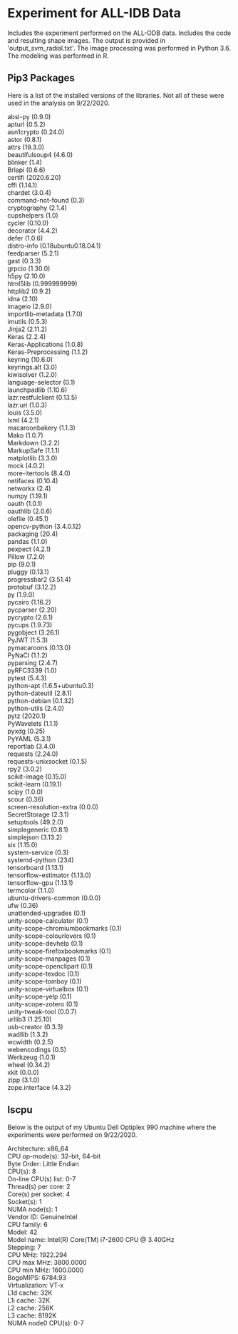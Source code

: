 # Experiment for ALL-IDB Data
Includes the experiment performed on the ALL-ODB data.  Includes the code and resulting shape images.  The output is provided in 'output_svm_radial.txt'.  The image processing was performed in Python 3.6.  The modeling was performed in R. 

## Pip3 Packages

Here is a list of the installed versions of the libraries.  Not all of these were used in the analysis on 9/22/2020. 

absl-py (0.9.0) <br />
apturl (0.5.2) <br />
asn1crypto (0.24.0) <br />
astor (0.8.1) <br />
attrs (19.3.0) <br />
beautifulsoup4 (4.6.0) <br />
blinker (1.4) <br />
Brlapi (0.6.6) <br />
certifi (2020.6.20) <br />
cffi (1.14.1) <br />
chardet (3.0.4) <br />
command-not-found (0.3) <br />
cryptography (2.1.4) <br />
cupshelpers (1.0) <br />
cycler (0.10.0) <br />
decorator (4.4.2) <br />
defer (1.0.6) <br />
distro-info (0.18ubuntu0.18.04.1) <br />
feedparser (5.2.1) <br />
gast (0.3.3) <br />
grpcio (1.30.0) <br />
h5py (2.10.0) <br />
html5lib (0.999999999) <br />
httplib2 (0.9.2) <br />
idna (2.10) <br />
imageio (2.9.0) <br />
importlib-metadata (1.7.0) <br />
imutils (0.5.3) <br />
Jinja2 (2.11.2) <br />
Keras (2.2.4) <br />
Keras-Applications (1.0.8) <br />
Keras-Preprocessing (1.1.2) <br />
keyring (10.6.0) <br />
keyrings.alt (3.0) <br />
kiwisolver (1.2.0) <br />
language-selector (0.1) <br />
launchpadlib (1.10.6) <br />
lazr.restfulclient (0.13.5) <br />
lazr.uri (1.0.3) <br />
louis (3.5.0) <br />
lxml (4.2.1) <br />
macaroonbakery (1.1.3) <br />
Mako (1.0.7) <br />
Markdown (3.2.2) <br />
MarkupSafe (1.1.1) <br />
matplotlib (3.3.0) <br />
mock (4.0.2) <br />
more-itertools (8.4.0) <br />
netifaces (0.10.4) <br />
networkx (2.4) <br />
numpy (1.19.1) <br />
oauth (1.0.1) <br />
oauthlib (2.0.6) <br />
olefile (0.45.1) <br />
opencv-python (3.4.0.12) <br />
packaging (20.4) <br />
pandas (1.1.0) <br />
pexpect (4.2.1) <br />
Pillow (7.2.0) <br />
pip (9.0.1) <br />
pluggy (0.13.1) <br />
progressbar2 (3.51.4) <br />
protobuf (3.12.2) <br />
py (1.9.0) <br />
pycairo (1.16.2) <br />
pycparser (2.20) <br />
pycrypto (2.6.1) <br />
pycups (1.9.73) <br />
pygobject (3.26.1) <br />
PyJWT (1.5.3) <br />
pymacaroons (0.13.0) <br />
PyNaCl (1.1.2) <br />
pyparsing (2.4.7) <br />
pyRFC3339 (1.0) <br />
pytest (5.4.3) <br />
python-apt (1.6.5+ubuntu0.3) <br />
python-dateutil (2.8.1) <br />
python-debian (0.1.32) <br />
python-utils (2.4.0) <br />
pytz (2020.1) <br />
PyWavelets (1.1.1) <br />
pyxdg (0.25) <br />
PyYAML (5.3.1) <br />
reportlab (3.4.0) <br />
requests (2.24.0) <br />
requests-unixsocket (0.1.5) <br />
rpy2 (3.0.2) <br />
scikit-image (0.15.0) <br />
scikit-learn (0.19.1) <br />
scipy (1.0.0) <br />
scour (0.36) <br />
screen-resolution-extra (0.0.0) <br />
SecretStorage (2.3.1) <br />
setuptools (49.2.0) <br />
simplegeneric (0.8.1) <br />
simplejson (3.13.2) <br />
six (1.15.0) <br />
system-service (0.3) <br />
systemd-python (234) <br />
tensorboard (1.13.1) <br />
tensorflow-estimator (1.13.0) <br />
tensorflow-gpu (1.13.1) <br />
termcolor (1.1.0) <br />
ubuntu-drivers-common (0.0.0) <br />
ufw (0.36) <br />
unattended-upgrades (0.1) <br />
unity-scope-calculator (0.1) <br />
unity-scope-chromiumbookmarks (0.1) <br />
unity-scope-colourlovers (0.1) <br />
unity-scope-devhelp (0.1) <br />
unity-scope-firefoxbookmarks (0.1) <br />
unity-scope-manpages (0.1) <br />
unity-scope-openclipart (0.1) <br />
unity-scope-texdoc (0.1) <br />
unity-scope-tomboy (0.1) <br />
unity-scope-virtualbox (0.1) <br />
unity-scope-yelp (0.1) <br />
unity-scope-zotero (0.1) <br />
unity-tweak-tool (0.0.7) <br />
urllib3 (1.25.10) <br />
usb-creator (0.3.3) <br />
wadllib (1.3.2) <br />
wcwidth (0.2.5) <br />
webencodings (0.5) <br />
Werkzeug (1.0.1) <br />
wheel (0.34.2) <br />
xkit (0.0.0) <br />
zipp (3.1.0) <br />
zope.interface (4.3.2) <br />

## lscpu

Below is the output of my Ubuntu Dell Optiplex 990 machine where the experiments were performed on 9/22/2020.  

Architecture:        x86_64 <br />
CPU op-mode(s):      32-bit, 64-bit <br />
Byte Order:          Little Endian <br />
CPU(s):              8 <br />
On-line CPU(s) list: 0-7 <br />
Thread(s) per core:  2 <br />
Core(s) per socket:  4 <br />
Socket(s):           1 <br />
NUMA node(s):        1 <br />
Vendor ID:           GenuineIntel <br />
CPU family:          6 <br />
Model:               42 <br />
Model name:          Intel(R) Core(TM) i7-2600 CPU @ 3.40GHz <br />
Stepping:            7 <br />
CPU MHz:             1922.294 <br />
CPU max MHz:         3800.0000 <br />
CPU min MHz:         1600.0000 <br />
BogoMIPS:            6784.93 <br />
Virtualization:      VT-x <br />
L1d cache:           32K <br />
L1i cache:           32K <br />
L2 cache:            256K <br />
L3 cache:            8192K <br />
NUMA node0 CPU(s):   0-7 <br />
